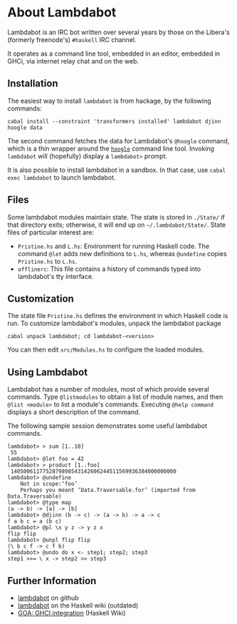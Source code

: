 # About Lambdabot

Lambdabot is an IRC bot written over several years by those on the Libera's
(formerly freenode's) `#haskell` IRC channel.

It operates as a command line tool, embedded in an editor, embedded in GHCi,
via internet relay chat and on the web.

## Installation

The easiest way to install `lambdabot` is from hackage, by the following
commands:

    cabal install --constraint 'transformers installed' lambdabot djinn
    hoogle data

The second command fetches the data for Lambdabot's `@hoogle` command, which
is a thin wrapper around the [`hoogle`](https://www.haskell.org/hoogle/)
command line tool. Invoking `lambdabot` will (hopefully) display a
`lambdabot>` prompt.

It is also possible to install lambdabot in a sandbox. In that case, use
`cabal exec lambdabot` to launch lambdabot.

## Files

Some lambdabot modules maintain state. The state is stored in `./State/`
if that directory exits; otherwise, it will end up on `~/.lambdabot/State/`.
State files of particular interest are:

 * `Pristine.hs` and `L.hs`: Environment for running Haskell code.
   The command `@let` adds new definitions to `L.hs`, whereas `@undefine`
   copies `Pristine.hs` to `L.hs`.
 * `offlinerc`: This file contains a history of commands typed into
   lambdabot's tty interface.

## Customization

The state file `Pristine.hs` defines the environment in which Haskell code
is run. To customize lambdabot's modules, unpack the lambdabot package

    cabal unpack lambdabot; cd lambdabot-<version>

You can then edit `src/Modules.hs` to configure the loaded modules.

## Using Lambdabot

Lambdabot has a number of modules, most of which provide several commands.
Type `@listmodules` to obtain a list of module names, and then
`@list <module>` to list a module's commands. Executing `@help command`
displays a short description of the command.

The following sample session demonstrates some useful lambdabot commands.

    lambdabot> > sum [1..10]
     55
    lambdabot> @let foo = 42
    lambdabot> > product [1..foo]
     1405006117752879898543142606244511569936384000000000
    lambdabot> @undefine
        Not in scope:‘foo’
        Perhaps you meant ‘Data.Traversable.for’ (imported from Data.Traversable)
    lambdabot> @type map
    (a -> b) -> [a] -> [b]
    lambdabot> @djinn (b -> c) -> (a -> b) -> a -> c
    f a b c = a (b c)
    lambdabot> @pl \x y z -> y z x
    flip flip
    lambdabot> @unpl flip flip
    (\ b c f -> c f b)
    lambdabot> @undo do x <- step1; step2; step3
    step1 >>= \ x -> step2 >> step3

## Further Information

- [lambdabot](https://github.com/lambdabot/lambdabot) on github
- [lambdabot](https://wiki.haskell.org/Lambdabot) on the Haskell wiki (outdated)
- [GOA: GHCI integration](https://wiki.haskell.org/GHC/GHCi#GHCi_on_Acid) (Haskell Wiki)
